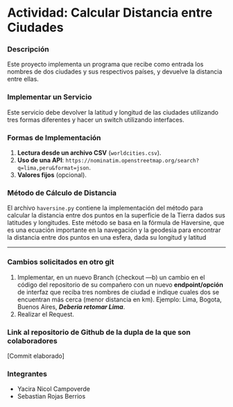 # Actividad: Calcular Distancia entre Ciudades

### Descripción
Este proyecto implementa un programa que recibe como entrada los nombres de dos ciudades y sus respectivos países, y devuelve la distancia entre ellas.

### Implementar un Servicio
Este servicio debe devolver la latitud y longitud de las ciudades utilizando tres formas diferentes y hacer un switch utilizando interfaces.

### Formas de Implementación

1. **Lectura desde un archivo CSV** (`worldcities.csv`).
2. **Uso de una API**: `https://nominatim.openstreetmap.org/search?q=lima,peru&format=json`.
3. **Valores fijos** (opcional).

### Método de Cálculo de Distancia

El archivo `haversine.py` contiene la implementación del método para calcular la distancia entre dos puntos en la superficie de la Tierra dados sus latitudes y longitudes. Este método se basa en la fórmula de Haversine, que es una ecuación importante en la navegación y la geodesia para encontrar la distancia entre dos puntos en una esfera, dada su longitud y latitud

-----------------------------------------------------------
### Cambios solicitados en otro git  
1. Implementar, en un nuevo Branch (checkout —b) un cambio en el código del repositorio de su compañero con un nuevo **endpoint/opción** de interfaz que reciba tres nombres de ciudad e indique cuales dos se encuentran más cerca (menor distancia en km).
Ejemplo: Lima, Bogota, Buenos Aires, ***Deberia retomar Lima***.
2. Realizar eI Request.
### Link al repositorio de Github de la dupla de la que son colaboradores  
[Commit elaborado]
### Integrantes
- Yacira Nicol Campoverde
- Sebastian Rojas Berrios


